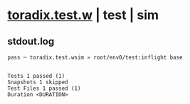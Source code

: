 # [toradix.test.w](../../../../../../examples/tests/sdk_tests/math/toradix.test.w) | test | sim

## stdout.log
```log
pass ─ toradix.test.wsim » root/env0/test:inflight base
 
 
Tests 1 passed (1)
Snapshots 1 skipped
Test Files 1 passed (1)
Duration <DURATION>
```

